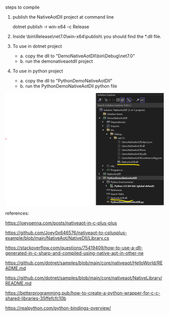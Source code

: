 steps to compile

1. publish the NativeAotDll project at command line

   dotnet publish -r win-x64 -c Release
2. Inside \bin\Release\net7.0\win-x64\publish\ you should find the *.dll file.

3. To use in dotnet project
	* a. copy the dll to "DemoNativeAotDll\bin\Debug\net7.0\" 
	* b. run the demonativeaotdll project

5. To use in python project 
	* a. copy the dll to "PythonDemoNativeAotDll\"
	* b. run the PythonDemoNativeAotDll python file

<img width="594" alt="image" src="https://github.com/ironpython2001/nativeaot-to-python-poc/blob/main/262394350-bd10fc81-75cf-4fb4-8f9a-f0b0b7f990ca.png">

references:

https://joeysenna.com/posts/nativeaot-in-c-plus-plus

https://github.com/Joey0x646576/nativeaot-to-cplusplus-example/blob/main/NativeAot/NativeDll/Library.cs

https://stackoverflow.com/questions/75419409/how-to-use-a-dll-generated-in-c-sharp-and-compiled-using-native-aot-in-other-ne

https://github.com/dotnet/samples/blob/main/core/nativeaot/HelloWorld/README.md

https://github.com/dotnet/samples/blob/main/core/nativeaot/NativeLibrary/README.md

https://betterprogramming.pub/how-to-create-a-python-wrapper-for-c-c-shared-libraries-35ffefcfc10b

https://realpython.com/python-bindings-overview/
